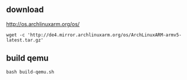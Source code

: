

## download

http://os.archlinuxarm.org/os/

	wget -c 'http://de4.mirror.archlinuxarm.org/os/ArchLinuxARM-armv5-latest.tar.gz'

## build qemu

	bash build-qemu.sh


